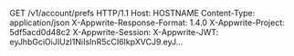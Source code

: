 GET /v1/account/prefs HTTP/1.1
Host: HOSTNAME
Content-Type: application/json
X-Appwrite-Response-Format: 1.4.0
X-Appwrite-Project: 5df5acd0d48c2
X-Appwrite-Session: 
X-Appwrite-JWT: eyJhbGciOiJIUzI1NiIsInR5cCI6IkpXVCJ9.eyJ...

